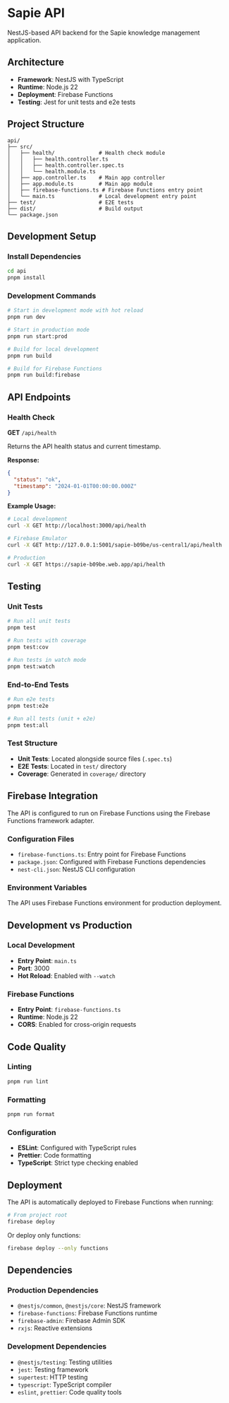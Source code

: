 # Sapie API

NestJS-based API backend for the Sapie knowledge management application.

## Architecture

- **Framework**: NestJS with TypeScript
- **Runtime**: Node.js 22
- **Deployment**: Firebase Functions
- **Testing**: Jest for unit tests and e2e tests

## Project Structure

```
api/
├── src/
│   ├── health/              # Health check module
│   │   ├── health.controller.ts
│   │   ├── health.controller.spec.ts
│   │   └── health.module.ts
│   ├── app.controller.ts    # Main app controller
│   ├── app.module.ts        # Main app module
│   ├── firebase-functions.ts # Firebase Functions entry point
│   └── main.ts              # Local development entry point
├── test/                    # E2E tests
├── dist/                    # Build output
└── package.json
```

## Development Setup

### Install Dependencies

```bash
cd api
pnpm install
```

### Development Commands

```bash
# Start in development mode with hot reload
pnpm run dev

# Start in production mode
pnpm run start:prod

# Build for local development
pnpm run build

# Build for Firebase Functions
pnpm run build:firebase
```

## API Endpoints

### Health Check

**GET** `/api/health`

Returns the API health status and current timestamp.

**Response:**
```json
{
  "status": "ok",
  "timestamp": "2024-01-01T00:00:00.000Z"
}
```

**Example Usage:**
```bash
# Local development
curl -X GET http://localhost:3000/api/health

# Firebase Emulator
curl -X GET http://127.0.0.1:5001/sapie-b09be/us-central1/api/health

# Production
curl -X GET https://sapie-b09be.web.app/api/health
```

## Testing

### Unit Tests

```bash
# Run all unit tests
pnpm test

# Run tests with coverage
pnpm test:cov

# Run tests in watch mode
pnpm test:watch
```

### End-to-End Tests

```bash
# Run e2e tests
pnpm test:e2e

# Run all tests (unit + e2e)
pnpm test:all
```

### Test Structure

- **Unit Tests**: Located alongside source files (`.spec.ts`)
- **E2E Tests**: Located in `test/` directory
- **Coverage**: Generated in `coverage/` directory

## Firebase Integration

The API is configured to run on Firebase Functions using the Firebase Functions framework adapter.

### Configuration Files

- `firebase-functions.ts`: Entry point for Firebase Functions
- `package.json`: Configured with Firebase Functions dependencies
- `nest-cli.json`: NestJS CLI configuration

### Environment Variables

The API uses Firebase Functions environment for production deployment.

## Development vs Production

### Local Development
- **Entry Point**: `main.ts`
- **Port**: 3000
- **Hot Reload**: Enabled with `--watch`

### Firebase Functions
- **Entry Point**: `firebase-functions.ts`
- **Runtime**: Node.js 22
- **CORS**: Enabled for cross-origin requests

## Code Quality

### Linting
```bash
pnpm run lint
```

### Formatting
```bash
pnpm run format
```

### Configuration
- **ESLint**: Configured with TypeScript rules
- **Prettier**: Code formatting
- **TypeScript**: Strict type checking enabled

## Deployment

The API is automatically deployed to Firebase Functions when running:

```bash
# From project root
firebase deploy
```

Or deploy only functions:

```bash
firebase deploy --only functions
```

## Dependencies

### Production Dependencies
- `@nestjs/common`, `@nestjs/core`: NestJS framework
- `firebase-functions`: Firebase Functions runtime
- `firebase-admin`: Firebase Admin SDK
- `rxjs`: Reactive extensions

### Development Dependencies
- `@nestjs/testing`: Testing utilities
- `jest`: Testing framework
- `supertest`: HTTP testing
- `typescript`: TypeScript compiler
- `eslint`, `prettier`: Code quality tools
